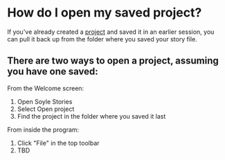 # How do I open my saved project?
If you've already created a [project]() and saved it in an earlier session, you can pull it back up from the folder where you saved your story file. 

## There are two ways to open a project, assuming you have one saved:

From the Welcome screen:

1. Open Soyle Stories
2. Select Open project
3. Find the project in the folder where you saved it last

From inside the program:

1. Click "File" in the top toolbar
2. TBD